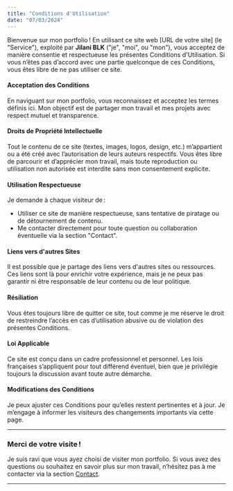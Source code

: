```yaml
---
title: "Conditions d'Utilisation"
date: "07/03/2024"
---
```


Bienvenue sur mon portfolio ! En utilisant ce site web [URL de votre site] (le "Service"), exploité par **Jilani BLK** ("je", "moi", ou "mon"), vous acceptez de manière consentie et respectueuse les présentes Conditions d'Utilisation. Si vous n’êtes pas d’accord avec une partie quelconque de ces Conditions, vous êtes libre de ne pas utiliser ce site.

#### Acceptation des Conditions
En naviguant sur mon portfolio, vous reconnaissez et acceptez les termes définis ici. Mon objectif est de partager mon travail et mes projets avec respect mutuel et transparence.

#### Droits de Propriété Intellectuelle
Tout le contenu de ce site (textes, images, logos, design, etc.) m’appartient ou a été créé avec l’autorisation de leurs auteurs respectifs. Vous êtes libre de parcourir et d’apprécier mon travail, mais toute reproduction ou utilisation non autorisée est interdite sans mon consentement explicite.

#### Utilisation Respectueuse
Je demande à chaque visiteur de :
- Utiliser ce site de manière respectueuse, sans tentative de piratage ou de détournement de contenu.
- Me contacter directement pour toute question ou collaboration éventuelle via la section "Contact".

#### Liens vers d'autres Sites
Il est possible que je partage des liens vers d'autres sites ou ressources. Ces liens sont là pour enrichir votre expérience, mais je ne peux pas garantir ni être responsable de leur contenu ou de leur politique.

#### Résiliation
Vous êtes toujours libre de quitter ce site, tout comme je me réserve le droit de restreindre l’accès en cas d’utilisation abusive ou de violation des présentes Conditions.

#### Loi Applicable
Ce site est conçu dans un cadre professionnel et personnel. Les lois françaises s’appliquent pour tout différend éventuel, bien que je privilégie toujours la discussion avant toute autre démarche.

#### Modifications des Conditions
Je peux ajuster ces Conditions pour qu’elles restent pertinentes et à jour. Je m’engage à informer les visiteurs des changements importants via cette page.

---

### Merci de votre visite !
Je suis ravi que vous ayez choisi de visiter mon portfolio. Si vous avez des questions ou souhaitez en savoir plus sur mon travail, n’hésitez pas à me contacter via la section [Contact](#).

---